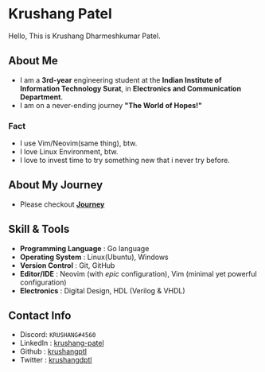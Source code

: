 # Krushang Patel

Hello, This is Krushang Dharmeshkumar Patel.

## About Me

- I am a **3rd-year** engineering student at the **Indian Institute of Information Technology Surat**, in **Electronics and Communication Department**.
- I am on a never-ending journey **"The World of Hopes!"**

### Fact

- I use Vim/Neovim(same thing), btw.
- I love Linux Environment, btw.
- I love to invest time to try something new that i never try before.

## About My Journey

- Please checkout **[Journey](https://github.com/krushangptl/journey/)**

## Skill & Tools

- **Programming Language** : Go language
- **Operating System** : Linux(Ubuntu), Windows
- **Version Control** : Git, GitHub
- **Editor/IDE** : Neovim (with _epic_ configuration), Vim (minimal yet powerful configuration)
- **Electronics** : Digital Design, HDL (Verilog & VHDL)

## Contact Info

- Discord: `KRUSHANG#4560`
- LinkedIn : [krushang-patel](www.linkedin.com/in/krushang-patel-099668233)
- Github : [krushangptl](https://github.com/krushangptl)
- Twitter : [krushangdptl](https://x.com/krushangdptl)
